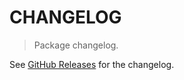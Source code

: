 # CHANGELOG

> Package changelog.

See [GitHub Releases](https://github.com/stdlib-js/math-strided-special-aversin-by/releases) for the changelog.